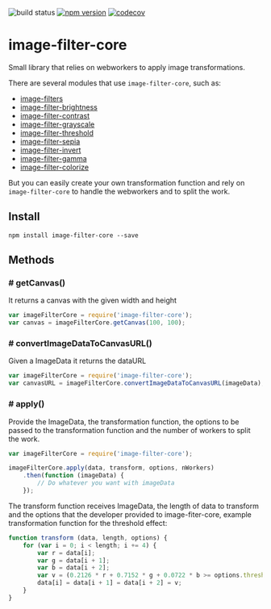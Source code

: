 ![build status](https://travis-ci.org/canastro/image-filter-threshold.svg?branch=master)
[![npm version](https://badge.fury.io/js/image-filter-threshold.svg)](https://badge.fury.io/js/image-filter-threshold)
[![codecov](https://codecov.io/gh/canastro/image-filter-core/branch/master/graph/badge.svg)](https://codecov.io/gh/canastro/image-filter-core)

# image-filter-core
Small library that relies on webworkers to apply image transformations.

There are several modules that use `image-filter-core`, such as:
* [image-filters](https://www.npmjs.com/package/image-filters)
* [image-filter-brightness](https://www.npmjs.com/package/image-filter-brightness)
* [image-filter-contrast](https://www.npmjs.com/package/image-filter-contrast)
* [image-filter-grayscale](https://www.npmjs.com/package/image-filter-grayscale)
* [image-filter-threshold](https://www.npmjs.com/package/image-filter-threshold)
* [image-filter-sepia](https://www.npmjs.com/package/image-filter-sepia)
* [image-filter-invert](https://www.npmjs.com/package/image-filter-invert)
* [image-filter-gamma](https://www.npmjs.com/package/image-filter-gamma)
* [image-filter-colorize](https://www.npmjs.com/package/image-filter-colorize)

But you can easily create your own transformation function and rely on `image-filter-core` to handle the webworkers and to split the work.

## Install
```
npm install image-filter-core --save
```

## Methods
### # getCanvas()
It returns a canvas with the given width and height
```js
var imageFilterCore = require('image-filter-core');
var canvas = imageFilterCore.getCanvas(100, 100);
```

### # convertImageDataToCanvasURL()
Given a ImageData it returns the dataURL
```js
var imageFilterCore = require('image-filter-core');
var canvasURL = imageFilterCore.convertImageDataToCanvasURL(imageData);
```

### # apply()
Provide the ImageData, the transformation function, the options to be passed to the transformation function and the number of workers to split the work.

```js
var imageFilterCore = require('image-filter-core');

imageFilterCore.apply(data, transform, options, nWorkers)
    .then(function (imageData) {
        // Do whatever you want with imageData
    });
```

The transform function receives ImageData, the length of data to transform and the options that the developer provided to image-fiter-core, example transformation function for the threshold effect:

```js
function transform (data, length, options) {
    for (var i = 0; i < length; i += 4) {
        var r = data[i];
        var g = data[i + 1];
        var b = data[i + 2];
        var v = (0.2126 * r + 0.7152 * g + 0.0722 * b >= options.threshold) ? 255 : 0;
        data[i] = data[i + 1] = data[i + 2] = v;
    }
}
```
